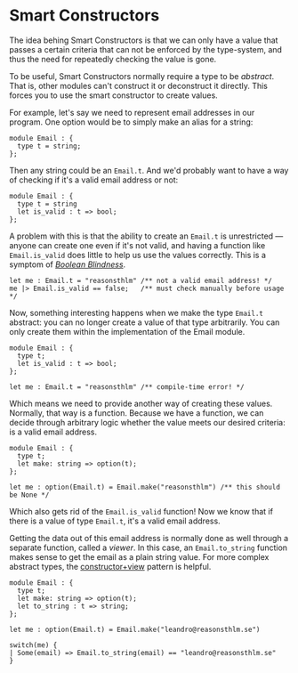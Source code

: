 # Smart Constructors

The idea behing Smart Constructors is that we can only have a value that passes
a certain criteria that can not be enforced by the type-system, and thus the
need for repeatedly checking the value is gone.

To be useful, Smart Constructors normally require a type to be _abstract_. That
is, other modules can't construct it or deconstruct it directly. This forces
you to use the smart constructor to create values.

For example, let's say we need to represent email addresses in our program. One
option would be to simply make an alias for a string:

```reason
module Email : {
  type t = string;
};
```

Then any string could be an `Email.t`. And we'd probably want to have a way of
checking if it's a valid email address or not:

```reason
module Email : {
  type t = string
  let is_valid : t => bool;
};
```

A problem with this is that the ability to create an `Email.t` is unrestricted
— anyone can create one even if it's not valid, and having a function like
`Email.is_valid` does little to help us use the values correctly. This is a
symptom of [_Boolean Blindness_](boolean-blindness.md).

```reason
let me : Email.t = "reasonsthlm" /** not a valid email address! */
me |> Email.is_valid == false;   /** must check manually before usage */
```

Now, something interesting happens when we make the type `Email.t` abstract:
you can no longer create a value of that type arbitrarily. You can only create
them within the implementation of the Email module.

```reason
module Email : {
  type t;
  let is_valid : t => bool;
};

let me : Email.t = "reasonsthlm" /** compile-time error! */
```

Which means we need to provide another way of creating these values. Normally,
that way is a function. Because we have a function, we can decide through
arbitrary logic whether the value meets our desired criteria: is a valid email
address.

```reason
module Email : {
  type t;
  let make: string => option(t);
};

let me : option(Email.t) = Email.make("reasonsthlm") /** this should be None */
```

Which also gets rid of the `Email.is_valid` function! Now we know that if there
is a value of type `Email.t`, it's a valid email address.

Getting the data out of this email address is normally done as well through a
separate function, called a _viewer_. In this case, an `Email.to_string`
function makes sense to get the email as a plain string value. For more complex
abstract types, the [constructor+view](constructor-view.md) pattern is helpful.

```reason
module Email : {
  type t;
  let make: string => option(t);
  let to_string : t => string;
};

let me : option(Email.t) = Email.make("leandro@reasonsthlm.se")

switch(me) {
| Some(email) => Email.to_string(email) == "leandro@reasonsthlm.se"
}
```
